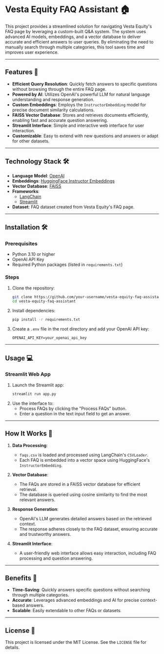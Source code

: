 # Vesta Equity FAQ Assistant 🏠

This project provides a streamlined solution for navigating Vesta Equity's FAQ page by leveraging a custom-built Q&A system. The system uses advanced AI models, embeddings, and a vector database to deliver accurate and efficient answers to user queries. By eliminating the need to manually search through multiple categories, this tool saves time and improves user experience.

---

## Features 🚀

- **Efficient Query Resolution**: Quickly fetch answers to specific questions without browsing through the entire FAQ page.
- **Powered by AI**: Utilizes OpenAI's powerful LLM for natural language understanding and response generation.
- **Custom Embeddings**: Employs the `InstructorEmbedding` model for precise document similarity calculations.
- **FAISS Vector Database**: Stores and retrieves documents efficiently, enabling fast and accurate question answering.
- **Streamlit Interface**: Simple and interactive web interface for user interaction.
- **Customizable**: Easy to extend with new questions and answers or adapt for other datasets.

---

## Technology Stack 🛠️

- **Language Model**: [OpenAI](https://openai.com/)
- **Embeddings**: [HuggingFace Instructor Embeddings](https://huggingface.co/hkunlp/instructor-base)
- **Vector Database**: [FAISS](https://faiss.ai/)
- **Frameworks**:
  - [LangChain](https://www.langchain.com/)
  - [Streamlit](https://streamlit.io/)
- **Dataset**: FAQ dataset created from Vesta Equity's FAQ page.

---

## Installation 🛠️

### Prerequisites
- Python 3.10 or higher
- OpenAI API Key
- Required Python packages (listed in `requirements.txt`)

### Steps
1. Clone the repository:
   ```bash
   git clone https://github.com/your-username/vesta-equity-faq-assistant.git
   cd vesta-equity-faq-assistant
   ```

2. Install dependencies:
   ```bash
   pip install -r requirements.txt
   ```

3. Create a `.env` file in the root directory and add your OpenAI API key:
   ```
   OPENAI_API_KEY=your_openai_api_key
   ```
---

## Usage 💻

### Streamlit Web App
1. Launch the Streamlit app:
   ```bash
   streamlit run app.py
   ```
2. Use the interface to:
   - Process FAQs by clicking the "Process FAQs" button.
   - Enter a question in the text input field to get an answer.

---

## How It Works 🧠

1. **Data Processing**:
   - `faqs.csv` is loaded and processed using LangChain's `CSVLoader`.
   - Each FAQ is embedded into a vector space using HuggingFace's `InstructorEmbedding`.

2. **Vector Database**:
   - The FAQs are stored in a FAISS vector database for efficient retrieval.
   - The database is queried using cosine similarity to find the most relevant answers.

3. **Response Generation**:
   - OpenAI's LLM generates detailed answers based on the retrieved context.
   - The response adheres closely to the FAQ dataset, ensuring accurate and trustworthy answers.

4. **Streamlit Interface**:
   - A user-friendly web interface allows easy interaction, including FAQ processing and question answering.

---

## Benefits 🌟

- **Time-Saving**: Quickly answers specific questions without searching through multiple categories.
- **Accurate**: Leverages advanced embeddings and AI for precise context-based answers.
- **Scalable**: Easily extendable to other FAQs or datasets.

---

## License 📄
This project is licensed under the MIT License. See the `LICENSE` file for details.
